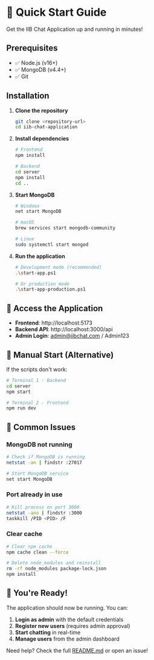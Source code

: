 # 🚀 Quick Start Guide

Get the IIB Chat Application up and running in minutes!

## Prerequisites

- ✅ Node.js (v16+)
- ✅ MongoDB (v4.4+)
- ✅ Git

## Installation

1. **Clone the repository**
   ```bash
   git clone <repository-url>
   cd iib-chat-application
   ```

2. **Install dependencies**
   ```bash
   # Frontend
   npm install
   
   # Backend
   cd server
   npm install
   cd ..
   ```

3. **Start MongoDB**
   ```bash
   # Windows
   net start MongoDB
   
   # macOS
   brew services start mongodb-community
   
   # Linux
   sudo systemctl start mongod
   ```

4. **Run the application**
   ```bash
   # Development mode (recommended)
   .\start-app.ps1
   
   # Or production mode
   .\start-app-production.ps1
   ```

## 🎯 Access the Application

- **Frontend**: http://localhost:5173
- **Backend API**: http://localhost:3000/api
- **Admin Login**: admin@iibchat.com / Admin123

## 🔧 Manual Start (Alternative)

If the scripts don't work:

```bash
# Terminal 1 - Backend
cd server
npm start

# Terminal 2 - Frontend  
npm run dev
```

## 🐛 Common Issues

### MongoDB not running
```bash
# Check if MongoDB is running
netstat -an | findstr :27017

# Start MongoDB service
net start MongoDB
```

### Port already in use
```bash
# Kill process on port 3000
netstat -ano | findstr :3000
taskkill /PID <PID> /F
```

### Clear cache
```bash
# Clear npm cache
npm cache clean --force

# Delete node_modules and reinstall
rm -rf node_modules package-lock.json
npm install
```

## 🎉 You're Ready!

The application should now be running. You can:

1. **Login as admin** with the default credentials
2. **Register new users** (requires admin approval)
3. **Start chatting** in real-time
4. **Manage users** from the admin dashboard

Need help? Check the full [README.md](README.md) or open an issue! 